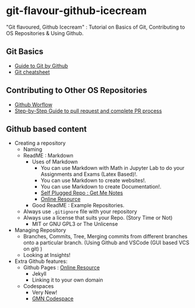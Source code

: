 # git-flavour-github-icecream
"Git flavoured, Github Icecream" : Tutorial on Basics of Git, Contributing to OS Repositories &amp; Using Github.

## Git Basics

- [Guide to Git by Github](https://guides.github.com/introduction/git-handbook/)
- [Git cheatsheet](https://training.github.com/downloads/github-git-cheat-sheet.pdf)

## Contributing to Other OS Repositories

- [Github Worflow](https://guides.github.com/introduction/flow/) 
- [Step-by-Step Guide to pull request and complete PR process](https://www.dataschool.io/how-to-contribute-on-github/)

## Github based content

- Creating a repository
  - Naming
  - ReadME : Markdown 
    - Uses of Markdown
      - You can use Markdown with Math in Jupyter Lab to do your Assignments and Exams (Latex Based)!.
      - You can use Markdown to create websites!.
      - You can use Markdown to create Documentation!.
      - [Self Plugged Repo : Get Me Notes](https://github.com/Kaushal1011/getmenotes)
      - [Online Resource](https://guides.github.com/features/mastering-markdown/)
    - Good ReadME : Example Repositories.
  - Always use `.gitignore` file with your repository
  - Always use a license that suits your Repo. (Story Time or Not)
    - MIT or GNU GPL3 or The Unlicense
- Managing Repository
  - Branches, Commits, Tree, Merging commits from different branches onto a particular branch. (Using Github and VSCode (GUI based VCS on git) )
  - Looking at Insights!
- Extra Github features:
  - Github Pages : [Online Resource](https://guides.github.com/features/pages/)
    - Jekyll
    - Linking it to your own domain
  - Codespaces
    - Very New!
    - [GMN Codespace](https://kaushal1011-getmenotes-gqwp.github.dev/)
